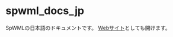 # spwml_docs_jp
SpWMLの日本語のドキュメントです。
[Webサイト](https://masahidemori-simpleappli.github.io/spwml_docs_jp/index.html)としても開けます。
